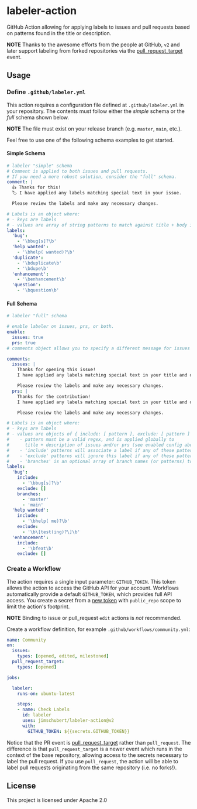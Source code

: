 # labeler-action

GitHub Action allowing for applying labels to issues and pull requests based on patterns found in the title or description.

**NOTE** Thanks to the awesome efforts from the people at GitHub, `v2` and later support labeling from forked repositories via the [pull_request_target](https://docs.github.com/en/actions/reference/events-that-trigger-workflows#pull_request_target) event.

## Usage

### Define `.github/labeler.yml`

This action requires a configuration file defined at `.github/labeler.yml` in your repository. The contents must follow either the *simple* schema or the *full* schema shown below.

**NOTE** The file must exist on your release branch (e.g. `master`, `main`, etc.).

Feel free to use one of the following schema examples to get started.

#### Simple Schema

```yaml
# labeler "simple" schema
# Comment is applied to both issues and pull requests.
# If you need a more robust solution, consider the "full" schema.
comment: |
  👍 Thanks for this!
  🏷 I have applied any labels matching special text in your issue.

  Please review the labels and make any necessary changes.

# Labels is an object where:
# - keys are labels
# - values are array of string patterns to match against title + body in issues/prs
labels:
  'bug':
    - '\bbug[s]?\b'
  'help wanted':
    - '\bhelp( wanted)?\b'
  'duplicate':
    - '\bduplicate\b'
    - '\bdupe\b'
  'enhancement':
    - '\benhancement\b'
  'question':
    - '\bquestion\b'
```

#### Full Schema

```yaml
# labeler "full" schema

# enable labeler on issues, prs, or both.
enable:
  issues: true
  prs: true
# comments object allows you to specify a different message for issues and prs

comments:
  issues: |
    Thanks for opening this issue!
    I have applied any labels matching special text in your title and description.

    Please review the labels and make any necessary changes.
  prs: |
    Thanks for the contribution!
    I have applied any labels matching special text in your title and description.

    Please review the labels and make any necessary changes.

# Labels is an object where:
# - keys are labels
# - values are objects of { include: [ pattern ], exclude: [ pattern ] }
#    - pattern must be a valid regex, and is applied globally to
#      title + description of issues and/or prs (see enabled config above)
#    - 'include' patterns will associate a label if any of these patterns match
#    - 'exclude' patterns will ignore this label if any of these patterns match
#    - 'branches' is an optional array of branch names (or patterns) to limit labeling according to PR target branch
labels:
  'bug':
    include:
      - '\bbug[s]?\b'
    exclude: []
    branches:
      - 'master'
      - 'main'
  'help wanted':
    include:
      - '\bhelp( me)?\b'
    exclude:
      - '\b\[test(ing)?\]\b'
  'enhancement':
    include:
      - '\bfeat\b'
    exclude: []

```

### Create a Workflow

The action requires a single input parameter: `GITHUB_TOKEN`. This token allows the action to access the GitHub API for your account. Workflows automatically provide a default `GITHUB_TOKEN`, which provides full API access. You create a secret from a [new token](https://github.com/settings/tokens) with `public_repo` scope to limit the action's footprint.
 
**NOTE** Binding to issue or pull_request `edit` actions is _not_ recommended.

Create a workflow definition, for example `.github/workflows/community.yml`:

```yaml
name: Community
on: 
  issues:
    types: [opened, edited, milestoned]
  pull_request_target:
    types: [opened]

jobs:

  labeler:
    runs-on: ubuntu-latest

    steps:
    - name: Check Labels
      id: labeler
      uses: jimschubert/labeler-action@v2
      with:
        GITHUB_TOKEN: ${{secrets.GITHUB_TOKEN}}
```

Notice that the PR event is [pull_request_target](https://docs.github.com/en/actions/reference/events-that-trigger-workflows#pull_request_target) rather than `pull_request`. The difference is that `pull_request_target` is a newer event which runs in the context of the base repository, allowing access to the secrets necessary to label the pull request.
If you use `pull_request`, the action will be able to label pull requests originating from the same repository (i.e. no forks!).

## License

This project is licensed under Apache 2.0
